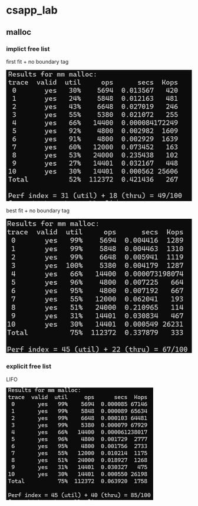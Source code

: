 # csapp_lab

## malloc

### implict free list

first fit + no boundary tag

![image-20240519212506665](Image/image-20240519212506665.png)

best fit + no boundary tag

![image-20240522234136688](Image/image-20240522234136688.png)

### explicit free list

LIFO

![屏幕截图 2024-06-03 000322](Image/2024-06-03-000322.png)